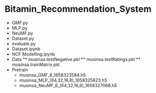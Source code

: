# Bitamin_Recommendation_System
- GMF.py
- MLP.py
- NeuMF.py
- Dataset.py
- evaluate.py
- Dataset.ipynb
- NCF Modelling.ipynb
- Data
  ** musinsa.testNegative.pkl
  **  musinsa.testRatings.pkl
  ** musinsa.trainMatrix.pkl
- Pretrain
  * musinsa_GMF_8_1658323584.h5
  * musinsa_MLP_[64,32,16,8]_1658325823.h5
  * musinsa_NeuMF_8_[64,32,16,8]_1658327068.h5
